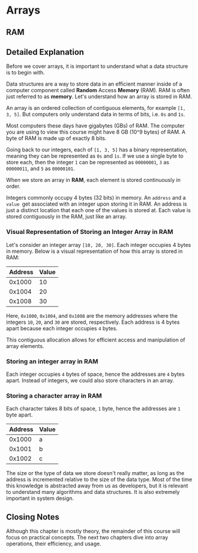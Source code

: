 # Arrays

## RAM
## Detailed Explanation

Before we cover arrays, it is important to understand what a data structure is to begin with.

Data structures are a way to store data in an efficient manner inside of a computer component called **Random** Access **Memory** (RAM). RAM is often just referred to as **memory**. Let's understand how an array is stored in RAM.

An array is an ordered collection of contiguous elements, for example `[1, 3, 5]`. But computers only understand data in terms of bits, i.e. `0s` and `1s`.

Most computers these days have gigabytes (GBs) of RAM. The computer you are using to view this course might have 8 GB (10^9 bytes) of RAM. A byte of RAM is made up of exactly 8 bits.

Going back to our integers, each of `[1, 3, 5]` has a binary representation, meaning they can be represented as `0s` and `1s`. If we use a single byte to store each, then the integer `1` can be represented as `00000001`, `3` as `00000011`, and `5` as `00000101`.

When we store an array in **RAM**, each element is stored continuously in order.

Integers commonly occupy 4 bytes (32 bits) in memory. An `address` and a `value `get associated with an integer upon storing it in RAM. An address is just a distinct location that each one of the values is stored at. Each value is stored contiguously in the RAM, just like an array.

### Visual Representation of Storing an Integer Array in RAM

Let's consider an integer array `[10, 20, 30]`. Each integer occupies 4 bytes in memory. Below is a visual representation of how this array is stored in RAM:

| Address   | Value |
|-----------|-------|
| 0x1000    | 10    |
| 0x1004    | 20    |
| 0x1008    | 30    |

Here, `0x1000`, `0x1004`, and `0x1008` are the memory addresses where the integers `10`, `20`, and `30` are stored, respectively. Each address is 4 bytes apart because each integer occupies `4` bytes.

This contiguous allocation allows for efficient access and manipulation of array elements.

### Storing an integer array in RAM
Each integer occupies `4` bytes of space, hence the addresses are `4` bytes apart. Instead of integers, we could also store characters in an array.

### Storing a character array in RAM
Each character takes 8 bits of space, `1` byte, hence the addresses are `1` byte apart.

| Address   | Value |
|-----------|-------|
| 0x1000    |  a    |
| 0x1001    |  b    |
| 0x1002    |  c    |

The size or the type of data we store doesn't really matter, as long as the address is incremented relative to the size of the data type. Most of the time this knowledge is abstracted away from us as developers, but it is relevant to understand many algorithms and data structures. It is also extremely important in system design.

## Closing Notes
Although this chapter is mostly theory, the remainder of this course will focus on practical concepts. The next two chapters dive into array operations, their efficiency, and usage.